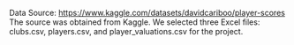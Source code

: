 Data Source: https://www.kaggle.com/datasets/davidcariboo/player-scores
The source was obtained from Kaggle. We selected three Excel files: clubs.csv, players.csv, and player_valuations.csv for the project.
